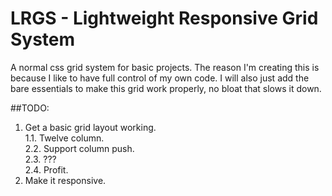 # LRGS - Lightweight Responsive Grid System

A normal css grid system for basic projects. The reason I'm creating this is because I like to have full control of my own code. I will also just add the bare essentials to make this grid work properly, no bloat that slows it down.

##TODO:
1. Get a basic grid layout working.  
  1.1. Twelve column.  
  2.2. Support column push.  
  2.3. ???  
  2.4. Profit.  
2. Make it responsive.